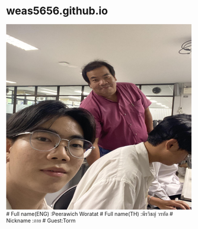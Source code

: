 # weas5656.github.io
<img src="peerawich.jpg" alt="peerawich" style="height: 500px; width:500px;"/>
# Full name(ENG) :Peerawich Woratat
# Full name(TH) :พีรวิชญ์ วรทัต
# Nickname :กาย
# Guest:Torm
